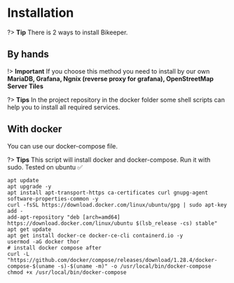 # Installation 

?> **Tip** There is 2 ways to install Bikeeper. 

## By hands 

!> **Important** If you choose this method you need to install by our own **MariaDB, Grafana, Ngnix (reverse proxy for grafana), OpenStreetMap Server Tiles**

?> **Tips** In the project repository in the docker folder some shell scripts can help you to install all required services.

## With docker  

You can use our docker-compose file. 

?> **Tips**  This script will install docker and docker-compose. Run it with sudo. Tested on ubuntu ✅ 
```shell
apt update 
apt upgrade -y 
apt install apt-transport-https ca-certificates curl gnupg-agent software-properties-common -y 
curl -fsSL https://download.docker.com/linux/ubuntu/gpg | sudo apt-key add -
add-apt-repository "deb [arch=amd64] https://download.docker.com/linux/ubuntu $(lsb_release -cs) stable"
apt get update
apt get install docker-ce docker-ce-cli containerd.io -y 
usermod -aG docker thor
# install docker compose after
curl -L "https://github.com/docker/compose/releases/download/1.28.4/docker-compose-$(uname -s)-$(uname -m)" -o /usr/local/bin/docker-compose
chmod +x /usr/local/bin/docker-compose
```